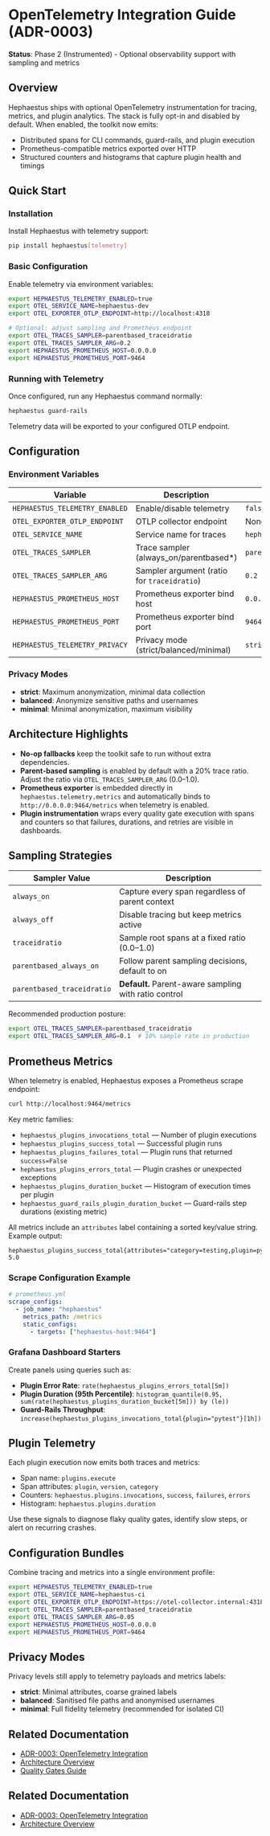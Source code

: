 # OpenTelemetry Integration Guide (ADR-0003)

**Status**: Phase 2 (Instrumented) - Optional observability support with sampling and metrics

## Overview

Hephaestus ships with optional OpenTelemetry instrumentation for tracing, metrics, and plugin analytics. The stack is fully opt-in and disabled by default. When enabled, the toolkit now emits:

- Distributed spans for CLI commands, guard-rails, and plugin execution
- Prometheus-compatible metrics exported over HTTP
- Structured counters and histograms that capture plugin health and timings

## Quick Start

### Installation

Install Hephaestus with telemetry support:

```bash
pip install hephaestus[telemetry]
```

### Basic Configuration

Enable telemetry via environment variables:

```bash
export HEPHAESTUS_TELEMETRY_ENABLED=true
export OTEL_SERVICE_NAME=hephaestus-dev
export OTEL_EXPORTER_OTLP_ENDPOINT=http://localhost:4318

# Optional: adjust sampling and Prometheus endpoint
export OTEL_TRACES_SAMPLER=parentbased_traceidratio
export OTEL_TRACES_SAMPLER_ARG=0.2
export HEPHAESTUS_PROMETHEUS_HOST=0.0.0.0
export HEPHAESTUS_PROMETHEUS_PORT=9464
```

### Running with Telemetry

Once configured, run any Hephaestus command normally:

```bash
hephaestus guard-rails
```

Telemetry data will be exported to your configured OTLP endpoint.

## Configuration

### Environment Variables

| Variable                       | Description                            | Default      |
| ------------------------------ | -------------------------------------- | ------------ |
| `HEPHAESTUS_TELEMETRY_ENABLED` | Enable/disable telemetry               | `false`      |
| `OTEL_EXPORTER_OTLP_ENDPOINT`  | OTLP collector endpoint                | None         |
| `OTEL_SERVICE_NAME`            | Service name for traces                | `hephaestus` |
| `OTEL_TRACES_SAMPLER`          | Trace sampler (always_on/parentbased*) | `parentbased_traceidratio` |
| `OTEL_TRACES_SAMPLER_ARG`      | Sampler argument (ratio for `traceidratio`) | `0.2` |
| `HEPHAESTUS_PROMETHEUS_HOST`   | Prometheus exporter bind host          | `0.0.0.0`    |
| `HEPHAESTUS_PROMETHEUS_PORT`   | Prometheus exporter bind port          | `9464`       |
| `HEPHAESTUS_TELEMETRY_PRIVACY` | Privacy mode (strict/balanced/minimal) | `strict`     |

### Privacy Modes

- **strict**: Maximum anonymization, minimal data collection
- **balanced**: Anonymize sensitive paths and usernames
- **minimal**: Minimal anonymization, maximum visibility

## Architecture Highlights

- **No-op fallbacks** keep the toolkit safe to run without extra dependencies.
- **Parent-based sampling** is enabled by default with a 20% trace ratio. Adjust the ratio via `OTEL_TRACES_SAMPLER_ARG` (0.0–1.0).
- **Prometheus exporter** is embedded directly in `hephaestus.telemetry.metrics` and automatically binds to `http://0.0.0.0:9464/metrics` when telemetry is enabled.
- **Plugin instrumentation** wraps every quality gate execution with spans and counters so that failures, durations, and retries are visible in dashboards.

## Sampling Strategies

| Sampler Value                   | Description                                           |
| ------------------------------- | ----------------------------------------------------- |
| `always_on`                     | Capture every span regardless of parent context       |
| `always_off`                    | Disable tracing but keep metrics active               |
| `traceidratio`                  | Sample root spans at a fixed ratio (0.0–1.0)          |
| `parentbased_always_on`         | Follow parent sampling decisions, default to on       |
| `parentbased_traceidratio`      | **Default.** Parent-aware sampling with ratio control |

Recommended production posture:

```bash
export OTEL_TRACES_SAMPLER=parentbased_traceidratio
export OTEL_TRACES_SAMPLER_ARG=0.1  # 10% sample rate in production
```

## Prometheus Metrics

When telemetry is enabled, Hephaestus exposes a Prometheus scrape endpoint:

```bash
curl http://localhost:9464/metrics
```

Key metric families:

- `hephaestus_plugins_invocations_total` — Number of plugin executions
- `hephaestus_plugins_success_total` — Successful plugin runs
- `hephaestus_plugins_failures_total` — Plugin runs that returned `success=False`
- `hephaestus_plugins_errors_total` — Plugin crashes or unexpected exceptions
- `hephaestus_plugins_duration_bucket` — Histogram of execution times per plugin
- `hephaestus_guard_rails_plugin_duration_bucket` — Guard-rails step durations (existing metric)

All metrics include an `attributes` label containing a sorted key/value string. Example output:

```
hephaestus_plugins_success_total{attributes="category=testing,plugin=pytest,version=1.0.0"} 5.0
```

### Scrape Configuration Example

```yaml
# prometheus.yml
scrape_configs:
  - job_name: "hephaestus"
    metrics_path: /metrics
    static_configs:
      - targets: ["hephaestus-host:9464"]
```

### Grafana Dashboard Starters

Create panels using queries such as:

- **Plugin Error Rate**: `rate(hephaestus_plugins_errors_total[5m])`
- **Plugin Duration (95th Percentile)**: `histogram_quantile(0.95, sum(rate(hephaestus_plugins_duration_bucket[5m])) by (le))`
- **Guard-Rails Throughput**: `increase(hephaestus_plugins_invocations_total{plugin="pytest"}[1h])`

## Plugin Telemetry

Each plugin execution now emits both traces and metrics:

- Span name: `plugins.execute`
- Span attributes: `plugin`, `version`, `category`
- Counters: `hephaestus.plugins.invocations`, `success`, `failures`, `errors`
- Histogram: `hephaestus.plugins.duration`

Use these signals to diagnose flaky quality gates, identify slow steps, or alert on recurring crashes.

## Configuration Bundles

Combine tracing and metrics into a single environment profile:

```bash
export HEPHAESTUS_TELEMETRY_ENABLED=true
export OTEL_SERVICE_NAME=hephaestus-ci
export OTEL_EXPORTER_OTLP_ENDPOINT=https://otel-collector.internal:4318
export OTEL_TRACES_SAMPLER=parentbased_traceidratio
export OTEL_TRACES_SAMPLER_ARG=0.05
export HEPHAESTUS_PROMETHEUS_HOST=0.0.0.0
export HEPHAESTUS_PROMETHEUS_PORT=9464
```

## Privacy Modes

Privacy levels still apply to telemetry payloads and metrics labels:

- **strict**: Minimal attributes, coarse grained labels
- **balanced**: Sanitised file paths and anonymised usernames
- **minimal**: Full fidelity telemetry (recommended for isolated CI)

## Related Documentation

- [ADR-0003: OpenTelemetry Integration](../adr/0003-opentelemetry-integration.md)
- [Architecture Overview](../explanation/architecture.md)
- [Quality Gates Guide](quality-gates.md)

## Related Documentation

- [ADR-0003: OpenTelemetry Integration](../adr/0003-opentelemetry-integration.md)
- [Architecture Overview](../explanation/architecture.md)
